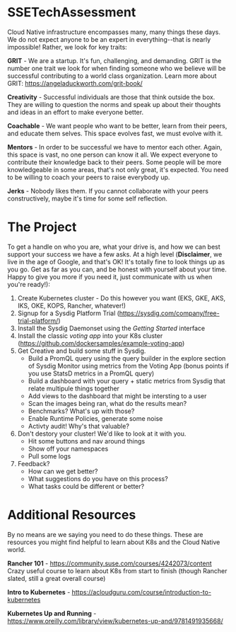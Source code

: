 # SSETechAssessment

Cloud Native infrastructure encompasses many, many things these days. We do not expect anyone to be an expert in everything--that is nearly impossible! Rather, we look for key traits:

**GRIT** - We are a startup. It's fun, challenging, and demanding. GRIT is the number one trait we look for when finding someone who we believe will be successful contributing to a world class organization.  Learn more about GRIT: https://angeladuckworth.com/grit-book/

**Creativity** - Successful individuals are those that think outside the box. They are willing to question the norms and speak up about their thoughts and ideas in an effort to make everyone better.

**Coachable** - We want people who want to be better, learn from their peers, and educate them selves. This space evolves fast, we must evolve with it.

**Mentors** - In order to be successful we have to mentor each other. Again, this space is vast, no one person can know it all. We expect everyone to contribute their knowledge back to their peers. Some people will be more knowledgeable in some areas, that's not only great, it's expected. You need to be willing to coach your peers to raise everybody up.

**Jerks** - Nobody likes them. If you cannot collaborate with your peers constructively, maybe it's time for some self reflection.

# The Project

To get a handle on who you are, what your drive is, and how we can best support your success we have a few asks.  At a high level (**Disclaimer**, we live in the age of Google, and that's OK! It's totally fine to look things up as you go. Get as far as you can, and be honest with yourself about your time. Happy to give you more if you need it, just communicate with us when you're ready!):

1. Create Kubernetes cluster - Do this however you want (EKS, GKE, AKS, IKS, OKE, KOPS, Rancher, whatever!)
2. Signup for a Sysdig Platform Trial (https://sysdig.com/company/free-trial-platform/)
3. Install the Sysdig Daemonset using the *Getting Started* interface
4. Install the classic *voting app* into your K8s cluster (https://github.com/dockersamples/example-voting-app)
5. Get Creative and build some stuff in Sysdig.
    - Build a PromQL query using the query builder in the explore section of Sysdig Monitor using metrics from the Voting App (bonus points if you use StatsD metrics in a PromQL query)
    - Build a dashboard with your query + static metrics from Sysdig that relate multipule things together
    - Add views to the dashboard that might be intersting to a user
    - Scan the images being ran, what do the results mean?
    - Benchmarks? What's up with those?
    - Enable Runtime Policies, generate some noise
    - Activty audit! Why's that valuable?
6. Don't destory your cluster! We'd like to look at it with you.
    - Hit some buttons and nav around things
    - Show off your namespaces
    - Pull some logs
7. Feedback? 
    - How can we get better? 
    - What suggestions do you have on this process? 
    - What tasks could be different or better?

# Additional Resources

By no means are we saying you need to do these things. These are resources you might find helpful to learn about K8s and the Cloud Native world.

**Rancher 101** - https://community.suse.com/courses/4242073/content
Crazy useful course to learn about K8s from start to finish (though Rancher slated, still a great overall course)

**Intro to Kubernetes** - https://acloudguru.com/course/introduction-to-kubernetes

**Kubernetes Up and Running** - https://www.oreilly.com/library/view/kubernetes-up-and/9781491935668/
